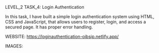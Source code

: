 LEVEL_2 TASK_4: Login Authentication

In this task, I have built a simple login authentication system using HTML, CSS and JavaScript, that allows users to register, login, and access a secured page. It has proper error handling.

WEBSITE: https://loginauthentication-oibsip.netlify.app/

IMAGES:


